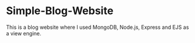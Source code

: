 # Simple-Blog-Website
This is a blog website where I used MongoDB, Node.js, Express and EJS as a view engine.
